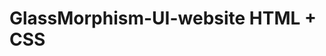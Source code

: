 # GlassMorphism-UI-website                                                                                                                                                          HTML + CSS
